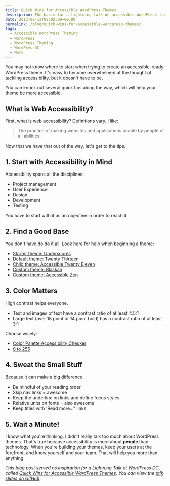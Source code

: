 ```yaml
---
title: Quick Wins for Accessible WordPress Themes
description: The basis for a lightning talk on accessible WordPress theming.
date: 2013-08-13T08:02:09+00:00
permalink: /blog/quick-wins-for-accessible-wordpress-themes/
tags:
  - Accessible WordPress Theming
  - WordPress
  - WordPress Theming
  - WordPressDC
  - Work
---
```


You may not know where to start when trying to create an accessible-ready WordPress theme. It's easy to become overwhelmed at the thought of tackling accessibility, but it doesn't have to be.

You can knock out several quick tips along the way, which will help your theme be more accessible.

## What is Web Accessibility?

First, what is web accessibility? Definitions vary. I like:

> The practice of making websites and applications usable by people of all abilities.

Now that we have that out of the way, let's get to the tips.

## 1. Start with Accessibility in Mind

Accessibility spans all the disciplines:

  * Project management
  * User Experience
  * Design
  * Development
  * Testing

You have to start with it as an objective in order to reach it.

## 2. Find a Good Base

You don't have do do it all. Look here for help when beginning a theme:

  * [Starter theme: Underscores](http://underscores.me/)
  * [Default theme: Twenty Thirteen](http://wordpress.org/themes/twentythirteen)
  * [Child theme: Accessible Twenty Eleven](https://github.com/RRWD/accessible-twenty-eleven-theme)
  * [Custom theme: Blaskan](http://wordpress.org/themes/blaskan)
  * [Custom theme: Accessible Zen](https://github.com/davidakennedy/accessible-zen)

## 3. Color Matters

High contrast helps everyone.

  * Text and images of text have a contrast ratio of at least 4.5:1
  * Large text (over 18 point or 14 point bold) has a contrast ratio of at least 3:1

Choose wisely:

  * [Color Palette Accessibility Checker](http://accessibility.oit.ncsu.edu/tools/color-contrast/index.php)
  * [0 to 255](http://0to255.com/)

## 4. Sweat the Small Stuff

Because it can make a big difference.

  * Be mindful of your reading order
  * Skip nav links = awesome
  * Keep the underline on links and define focus styles
  * Relative units on fonts = also awesome
  * Keep titles with 'Read more…" links

## 5. Wait a Minute!

I know what you're thinking. I didn't really talk too much about WordPress themes. That's true because accessibility is more about <strong>people</strong> than technology.  When you're building your themes, keep your users at the forefront, and know yourself and your team. That will help you more than anything.

_This blog post served as inspiration for a Lightning Talk at WordPress DC, called_ [_Quick Wins for Accessible WordPress Themes_](http://www.meetup.com/wordpressdc/events/129111132/)_. You can view the_ [_talk slides on GitHub_](http://davidakennedy.github.io/quick-wins-for-accessible-wordpress-themes/).
